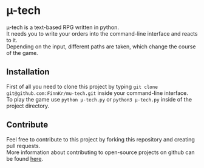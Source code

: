 # µ-tech
µ-tech is a text-based RPG written in python.  
It needs you to write your orders into the command-line interface and reacts to it.  
Depending on the input, different paths are taken, which change the course of the game.  

## Installation
First of all you need to clone this project by typing ```git clone git@github.com:FinnKr/mu-tech.git``` inside your command-line interface.  
To play the game use ```python µ-tech.py``` or ```python3 µ-tech.py``` inside of the project directory.

## Contribute
Feel free to contribute to this project by forking this repository and creating pull requests.  
More information about contributing to open-source projects on github can be found [here](https://www.digitalocean.com/community/tutorials/how-to-create-a-pull-request-on-github).
